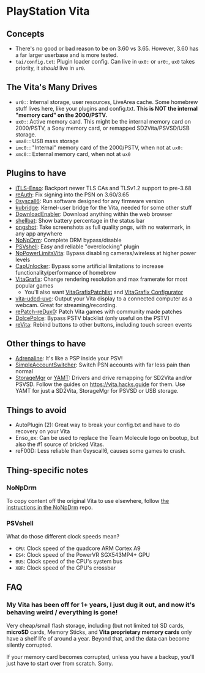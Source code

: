 # PlayStation Vita

## Concepts
* There's no good or bad reason to be on 3.60 vs 3.65. However, 3.60 has a far larger userbase and is more tested.
* `tai/config.txt`: Plugin loader config. Can live in `ux0:` or `ur0:`, `ux0` takes priority, it *should* live in `ur0`.


## The Vita's Many Drives
* `ur0:`: Internal storage, user resources, LiveArea cache. Some homebrew stuff lives here, like your plugins and config.txt.
  **This is NOT the internal "memory card" on the 2000/PSTV.**
* `ux0:`: Active memory card. This might be the internal memory card on 2000/PSTV, a Sony memory card, or remapped SD2Vita/PSVSD/USB storage.
* `uma0:`: USB mass storage
* `imc0:`: "Internal" memory card of the 2000/PSTV, when not at `ux0:`
* `xmc0:`: External memory card, when not at `ux0`


## Plugins to have
* [iTLS-Enso](https://github.com/SKGleba/iTLS-Enso): Backport newer TLS CAs and TLSv1.2 support to pre-3.68
* [reAuth](https://forum.devchroma.nl/index.php/topic,362.0.html): Fix signing into the PSN on 3.60/3.65
* [0syscall6](https://github.com/SKGleba/0syscall6): Run software designed for any firmware version
* [kubridge](https://github.com/TheOfficialFloW/kubridge): Kernel-user bridge for the Vita, needed for some other stuff
* [DownloadEnabler](https://github.com/TheOfficialFloW/VitaTweaks/releases/tag/DownloadEnabler): Download anything within the web browser
* [shellbat](https://github.com/nowrep/vita-shellbat): Show battery percentage in the status bar
* [pngshot](https://github.com/xyzz/pngshot): Take screenshots as full quality pngs, with no watermark, in any app anywhere
* [NoNpDrm](https://github.com/TheOfficialFloW/NoNpDrm): Complete DRM bypass/disable
* [PSVshell](https://github.com/Electry/PSVshell/): Easy and reliable "overclocking" plugin
* [NoPowerLimitsVita](https://github.com/Electry/NoPowerLimitsVita): Bypass disabling cameras/wireless at higher power levels
* [CapUnlocker](https://github.com/GrapheneCt/CapUnlocker): Bypass some artificial limitations to increase functionality/performance of homebrew
* [VitaGrafix](https://github.com/Electry/VitaGrafix/): Change rendering resolution and max framerate for most popular games
  * You'll also want [VitaGrafixPatchlist](https://github.com/Electry/VitaGrafixPatchlist) and [VitaGrafix Configurator](https://github.com/Kirezar/VitaGrafixConfigurator)
* [vita-udcd-uvc](https://github.com/xerpi/vita-udcd-uvc): Output your Vita display to a connected computer as a webcam. Great for streaming/recording.
* [rePatch-reDux0](https://github.com/dots-tb/rePatch-reDux0): Patch Vita games with community made patches
* [DolcePolce](https://github.com/KuromeSan/DolcePolce): Bypass PSTV blacklist (only useful on the PSTV)
* [reVita](https://github.com/MERLev/reVita): Rebind buttons to other buttons, including touch screen events

## Other things to have
* [Adrenaline](https://github.com/TheOfficialFloW/Adrenaline/): It's like a PSP inside your PSV!
* [SimpleAccountSwitcher](https://bitbucket.org/SilicaAndPina/simpleaccountswitcher): Switch PSN accounts with far less pain than normal
* [StorageMgr](https://github.com/CelesteBlue-dev/PSVita-StorageMgr) or [YAMT](https://github.com/SKGleba/yamt-vita): Drivers and drive remapping for SD2Vita and/or PSVSD. Follow the guides on https://vita.hacks.guide for them. Use YAMT for just a SD2Vita, StorageMgr for PSVSD or USB storage.

## Things to avoid
* AutoPlugin (2): Great way to break your config.txt and have to do recovery on your Vita
* Enso\_ex: Can be used to replace the Team Molecule logo on bootup, but also the #1 source of bricked Vitas.
* reF00D: Less reliable than 0syscall6, causes some games to crash.

## Thing-specific notes
### NoNpDrm
To copy content off the original Vita to use elsewhere, follow [the instructions in the NoNpDrm](https://github.com/TheOfficialFloW/NoNpDrm#sharing-digital-applications) repo.

### PSVshell
What do those different clock speeds mean?

* `CPU`: Clock speed of the quadcore ARM Cortex A9
* `ES4`: Clock speed of the PowerVR SGX543MP4+ GPU
* `BUS`: Clock speed of the CPU's system bus
* `XBR`: Clock speed of the GPU's crossbar


## FAQ
### My Vita has been off for 1+ years, I just dug it out, and now it's behaving weird / everything is gone!
Very cheap/small flash storage, including (but not limited to) SD cards, **microSD** cards, Memory Sticks, and **Vita proprietary memory cards** only have a shelf life of around a year. Beyond that, and the data can become silently corrupted.

If your memory card becomes corrupted, unless you have a backup, you'll just have to start over from scratch. Sorry.
